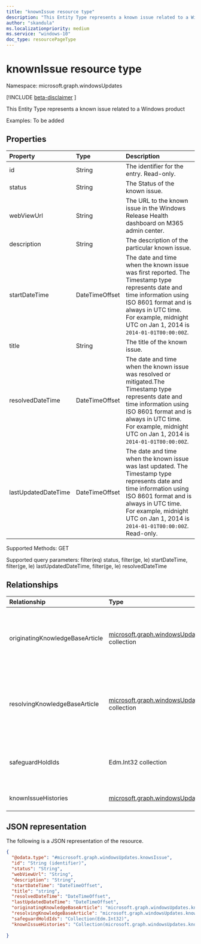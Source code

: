 ```yaml
---
title: "knownIssue resource type"
description: "This Entity Type represents a known issue related to a Windows product."
author: "skandula"
ms.localizationpriority: medium
ms.service: "windows-10"
doc_type: resourcePageType
---
```


# knownIssue resource type

Namespace: microsoft.graph.windowsUpdates

[!INCLUDE [beta-disclaimer](../../includes/beta-disclaimer.md) ]

This Entity Type represents a known issue related to a Windows product

Examples: To be added 

## Properties
        
|Property|Type|Description|
|:---|:---|:---|
|id|String|The identifier for the entry. Read-only.|
|status|String|The Status of the known issue.|
|webViewUrl|String|The URL to the known issue in the Windows Release Health dashboard on M365 admin center.|
|description|String|The description of the particular known issue.|
|startDateTime|DateTimeOffset|The date and time when the known issue was first reported. The Timestamp type represents date and time information using ISO 8601 format and is always in UTC time. For example, midnight UTC on Jan 1, 2014 is `2014-01-01T00:00:00Z`. |
|title|String|The title of the known issue.|
|resolvedDateTime|DateTimeOffset| The date and time when the known issue was resolved or mitigated.The Timestamp type represents date and time information using ISO 8601 format and is always in UTC time. For example, midnight UTC on Jan 1, 2014 is `2014-01-01T00:00:00Z`.|
|lastUpdatedDateTime|DateTimeOffset|The date and time when the known issue was last updated. The Timestamp type represents date and time information using ISO 8601 format and is always in UTC time. For example, midnight UTC on Jan 1, 2014 is `2014-01-01T00:00:00Z`. Read-only.|

Supported Methods: GET

Supported query parameters: filter(eq) status, filter(ge, le) startDateTime, filter(ge, le) lastUpdatedDateTime, filter(ge, le) resolvedDateTime

## Relationships
|Relationship|Type|Description|
|:---|:---|:---|
|originatingKnowledgeBaseArticle | [microsoft.graph.windowsUpdates.knowledgeBaseArticlecollection](../resources/windowsupdates-knowledgeBaseArticlecollection.md) collection |Knowledge base article associated with the release when the known issue was first reported. |
|resolvingKnowledgeBaseArticle| [microsoft.graph.windowsUpdates.knowledgeBaseArticlecollection](../resources/windowsupdates-knowledgeBaseArticlecollection.md) collection|Knowledge base article associated with the release when the known issue was resolved or mitigated. |
|safeguardHoldIds|Edm.Int32 collection|List of safeguard hold idsassociated with the known issue.|
|knownIssueHistories| [microsoft.graph.windowsUpdates.knownIssueHistories](../resources/windowsupdates-knownIssueHistories.md) collection|The history of the known Issue. |


## JSON representation
The following is a JSON representation of the resource.
<!-- {
  "blockType": "resource",
  "keyProperty": "id",
  "@odata.type": "microsoft.graph.windowsUpdates.knownIssue",
  "openType": false
}
-->
``` json
{
  "@odata.type": "#microsoft.graph.windowsUpdates.knowsIssue",
  "id": "String (identifier)",
  "status": "String",
  "webViewUrl": "String",
  "description": "String",
  "startDateTime": "DateTimeOffset",
  "title": "string",
  "resolvedDateTime": "DateTimeOffset",
  "lastUpdatedDateTime": "DateTimeOffset",
  "originatingKnowledgeBaseArticle": "microsoft.graph.windowsUpdates.knowledgeBaseArticle", 
  "resolvingKnowledgeBaseArticle": "microsoft.graph.windowsUpdates.knowledgeBaseArticle",
  "safeguardHoldIds": "Collection(Edm.Int32)", 
  "knownIssueHistories": "Collection(microsoft.graph.windowsUpdates.knownIssueHistoryItem)"
 
}
```
